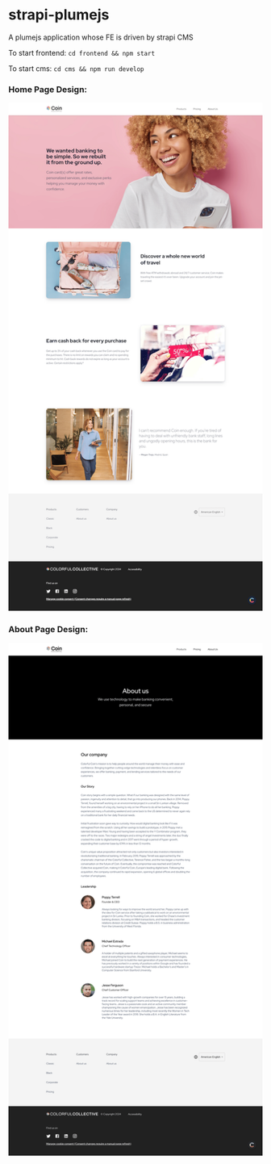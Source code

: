 # strapi-plumejs

A plumejs application whose FE is driven by strapi CMS

To start frontend: `cd frontend && npm start`

To start cms: `cd cms && npm run develop`

### Home Page Design:

![Home Page Design](home.png)

### About Page Design:

![About Page Design](about.png)
